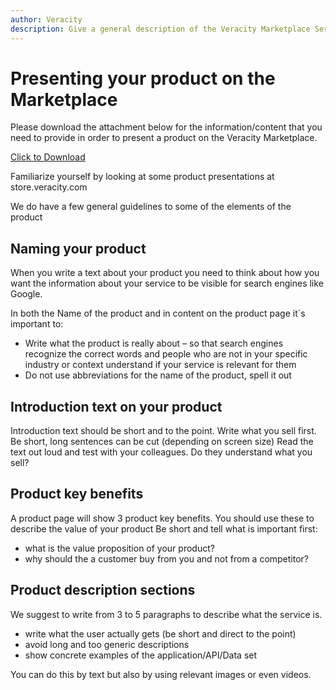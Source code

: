 ```yaml
---
author: Veracity
description: Give a general description of the Veracity Marketplace Service.
---
```

# Presenting your product on the Marketplace
Please download the attachment below for the information/content that you need to provide in order to present a product on the Veracity Marketplace.

<a href="assets/Veracity_Marketplace_ServiceContentForm_oct2019.docx" download>Click to Download</a>

Familiarize yourself by looking at some product presentations at store.veracity.com

We do have a few general guidelines to some of the elements of the product
## Naming your product
When you write a text about your product you need to think about how you want the information about your service to be visible for search engines like Google.

In both the Name of the product and in content on the product page it`s important to:
- Write what the product is really about – so that search engines recognize the correct words and people who are not in your specific industry or context understand if your service is relevant for them
- Do not use abbreviations for the name of the product, spell it out

## Introduction text on your product
Introduction text should be short and to the point.
Write what you sell first. Be short, long sentences can be cut (depending on screen size)
Read the text out loud and test with your colleagues. Do they understand what you sell?

## Product key benefits
A product page will show 3 product key benefits. You should use these to describe the value of your product
Be short and tell what is important first: 
- what is the value proposition of your product?
- why should the a customer buy from you and not from a competitor?

## Product description sections
We suggest to write from 3 to 5 paragraphs to describe what the service is.

- write what the user actually gets (be short and direct to the point)
- avoid long and too generic descriptions
- show concrete examples of the application/API/Data set

You can do this by text but also by using relevant images or even videos. 